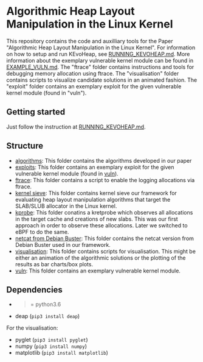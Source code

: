 # Algorithmic Heap Layout Manipulation in the Linux Kernel

This repository contains the code and auxilliary tools for the Paper "Algorithmic Heap Layout Manipulation in the Linux Kernel". For information on how to setup and run KEvoHeap, see [RUNNING_KEVOHEAP.md](https://github.com/fkie-cad/Algorithmic-Heap-Layout-Manipulation-in-the-Linux-Kernel/blob/main/RUNNING_KEVOHEAP.md). More information about the exemplary vulnerable kernel module can be found in [EXAMPLE_VULN.md](https://github.com/fkie-cad/Algorithmic-Heap-Layout-Manipulation-in-the-Linux-Kernel/blob/main/EXAMPLE_VULN.md). 
The "ftrace" folder contains instructions and tools for debugging memory allocation using ftrace. The "visualisation" folder contains scripts to visualize candidate solutions in an animated fashion. The "exploit" folder contains an exemplary exploit for the given vulnerable kernel module (found in "vuln").

## Getting started

Just follow the instruction at [RUNNING_KEVOHEAP.md](https://github.com/fkie-cad/Algorithmic-Heap-Layout-Manipulation-in-the-Linux-Kernel/blob/main/RUNNING_KEVOHEAP.md).

## Structure

- [algorithms](https://github.com/fkie-cad/Algorithmic-Heap-Layout-Manipulation-in-the-Linux-Kernel/tree/main/algorithms): This folder contains the algorithms developed in our paper
- [exploits](https://github.com/fkie-cad/Algorithmic-Heap-Layout-Manipulation-in-the-Linux-Kernel/tree/main/exploit): This folder contains an exemplary exploit for the given vulnerable kernel module (found in [vuln](https://github.com/fkie-cad/Algorithmic-Heap-Layout-Manipulation-in-the-Linux-Kernel/tree/main/vuln)).
- [ftrace](https://github.com/fkie-cad/Algorithmic-Heap-Layout-Manipulation-in-the-Linux-Kernel/tree/main/ftrace): This folder contains a script to enable the logging allocations via ftrace.
- [kernel sieve](https://github.com/fkie-cad/Algorithmic-Heap-Layout-Manipulation-in-the-Linux-Kernel/tree/main/kernel_sieve): This folder contains kernel sieve our framework for evaluating heap layout manipulation algorithms that target the SLAB/SLUB allocator in the Linux kernel.
- [kprobe](https://github.com/fkie-cad/Algorithmic-Heap-Layout-Manipulation-in-the-Linux-Kernel/tree/main/kprobe): This folder conatins a kretprobe which observes all allocations in the target cache and creations of new slabs. This was our first approach in order to observe these allocations. Later we switched to eBPF to do the same.
- [netcat from Debian Buster](https://github.com/fkie-cad/Algorithmic-Heap-Layout-Manipulation-in-the-Linux-Kernel/tree/main/netcat_from_buster): This folder contains the netcat version from Debian Buster used in our framework.
- [visualisation](https://github.com/fkie-cad/Algorithmic-Heap-Layout-Manipulation-in-the-Linux-Kernel/tree/main/visualisation): This folder contains scripts for visualisation. This might be either an animation of the algorithmic solutions or the plotting of the results as bar charts/box plots.
- [vuln](https://github.com/fkie-cad/Algorithmic-Heap-Layout-Manipulation-in-the-Linux-Kernel/tree/main/vuln): This folder contains an exemplary vulnerable kernel module.

## Dependencies

- >= python3.6
- deap (`pip3 install deap`)

For the visualisation:
- pyglet (`pip3 install pyglet`)
- numpy (`pip3 install numpy`)
- matplotlib (`pip3 install matplotlib`)
